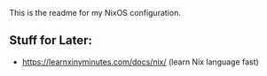 This is the readme for my NixOS configuration.






## Stuff for Later:
- https://learnxinyminutes.com/docs/nix/ (learn Nix language fast)